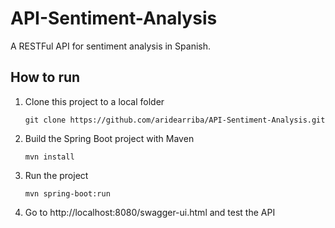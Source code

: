 # API-Sentiment-Analysis
A RESTFul API for sentiment analysis in Spanish.

## How to run
1. Clone this project to a local folder

   `git clone https://github.com/aridearriba/API-Sentiment-Analysis.git`

2. Build the Spring Boot project with Maven

    `mvn install`
    
3. Run the project

    `mvn spring-boot:run`
    
4. Go to http://localhost:8080/swagger-ui.html and test the API

